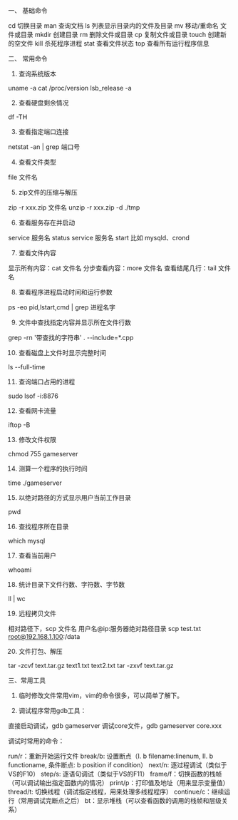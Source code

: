 一、 基础命令

cd     切换目录
man    查询文档
ls     列表显示目录内的文件及目录
mv     移动/重命名 文件或目录
mkdir  创建目录
rm     删除文件或目录
cp     复制文件或目录
touch  创建新的空文件
kill   杀死程序进程
stat   查看文件状态
top    查看所有运行程序信息

二、 常用命令

1. 查询系统版本

uname -a
cat /proc/version
lsb_release -a


2. 查看硬盘剩余情况

df -TH


3. 查看指定端口连接

netstat -an | grep 端口号


4. 查看文件类型

file 文件名


5. zip文件的压缩与解压

zip -r xxx.zip 文件名
unzip -r xxx.zip -d ./tmp


6. 查看服务存在并启动

service 服务名 status
service 服务名 start
比如 mysqld、crond


7. 查看文件内容

显示所有内容：cat 文件名
分步查看内容：more 文件名
查看结尾几行：tail 文件名


8. 查看程序进程启动时间和运行参数

ps -eo pid,lstart,cmd | grep 进程名字


9. 文件中查找指定内容并显示所在文件行数

grep -rn '带查找的字符串' . --include=\*.cpp


10. 查看磁盘上文件时显示完整时间

ls --full-time


11. 查询端口占用的进程

sudo lsof -i:8876


12. 查看网卡流量

iftop -B


13. 修改文件权限

chmod 755 gameserver


14. 测算一个程序的执行时间

time ./gameserver


15. 以绝对路径的方式显示用户当前工作目录

pwd


16. 查找程序所在目录

which mysql


17. 查看当前用户

whoami


18. 统计目录下文件行数、字符数、字节数

ll | wc


19. 远程拷贝文件

相对路径下，scp 文件名 用户名@ip:服务器绝对路径目录
scp test.txt root@192.168.1.100:/data

20. 文件打包、解压

tar -zcvf text.tar.gz text1.txt text2.txt
tar -zxvf text.tar.gz


三、常用工具

1. 临时修改文件常用vim，vim的命令很多，可以简单了解下。

2. 调试程序常用gdb工具：

直接启动调试，gdb gameserver
调试core文件，gdb gameserver core.xxx

调试时常用的命令：

run/r：重新开始运行文件
break/b: 设置断点（I. b filename:linenum, II. b functioname, 条件断点: b position if condition）
next/n: 逐过程调试（类似于VS的F10）
step/s: 逐语句调试（类似于VS的F11）
frame/f：切换函数的栈帧（可以调试输出指定函数内的情况）
print/p：打印值及地址（用来显示变量值）
thread/t: 切换线程（调试指定线程，用来处理多线程程序）
continue/c：继续运行（常用调试完断点之后）
bt：显示堆栈（可以查看函数的调用的栈帧和层级关系）


